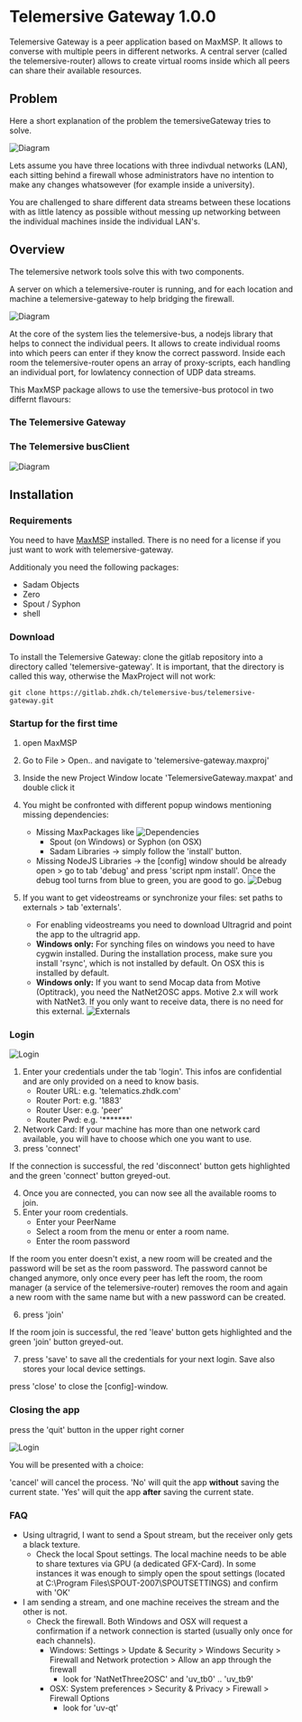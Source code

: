# Telemersive Gateway 1.0.0

Telemersive Gateway is a peer application based on MaxMSP. It allows to converse with multiple peers in different networks. A central server (called the telemersive-router) allows to create virtual rooms inside which all peers can share their available resources.

## Problem

Here a short explanation of the problem the temersiveGateway tries to solve.

![Diagram](media/ConnectionDiagramProblem.svg "Dependencies")

Lets assume you have three locations with three indivdual networks (LAN), each sitting behind a firewall whose administrators have no intention to make any changes whatsowever (for example inside a university).

You are challenged to share different data streams between these locations with as little latency as possible without messing up networking between the individual machines inside the individual LAN's.

## Overview

The telemersive network tools solve this with two components.

A server on which a telemersive-router is running, and for each location and machine a telemersive-gateway to help bridging the firewall.

![Diagram](media/ConnectionDiagramSolution.svg "Solution")

At the core of the system lies the telemersive-bus, a nodejs library that helps to connect the individual peers. It allows to create individual rooms into which peers can enter if they know the correct password. Inside each room the telemersive-router opens an array of proxy-scripts, each handling an individual port, for  lowlatency connection of UDP data streams.

This MaxMSP package allows to use the temersive-bus protocol in two differnt flavours:

### The Telemersive Gateway


### The Telemersive busClient

![Diagram](media/ConnectionDiagramSimpleRouter.svg "Solution")

## Installation

### Requirements
You need to have [MaxMSP](https://cycling74.com/) installed. There is no need for a license if you just want to work with telemersive-gateway.

Additionaly you need the following packages:
* Sadam Objects
* Zero
* Spout / Syphon
* shell

### Download
To install the Telemersive Gateway: clone the gitlab repository into a directory called 'telemersive-gateway'. It is important, that the directory is called this way, otherwise the MaxProject will not work:

```
git clone https://gitlab.zhdk.ch/telemersive-bus/telemersive-gateway.git
```

### Startup for the first time
1. open MaxMSP
2. Go to File > Open.. and navigate to 'telemersive-gateway.maxproj'
3. Inside the new Project Window locate 'TelemersiveGateway.maxpat' and double click it
4. You might be confronted with different popup windows mentioning missing dependencies:
    * Missing MaxPackages like
    ![Dependencies](media/GUI_Dependencies.png "Dependencies")
      * Spout (on Windows) or Syphon (on OSX)
      * Sadam Libraries
      -> simply follow the 'install' button.
    * Missing NodeJS Libraries -> the [config] window should be already open > go to tab 'debug' and press 'script npm install'. Once the debug tool turns from blue to green, you are good to go.
    ![Debug](media/GUI_Debug.png "Debug")

5. If you want to get videostreams or synchronize your files: set paths to externals > tab 'externals'.
    *  For enabling videostreams you need to download Ultragrid and point the app to the ultragrid app.
    * **Windows only:** For synching files on windows you need to have cygwin installed. During the installation process, make sure you install 'rsync', which is not installed by default. On OSX this is installed by default.
    * **Windows only:** If you want to send Mocap data from Motive (Optitrack), you need the NatNet2OSC apps. Motive 2.x will work with NatNet3. If you only want to receive data, there is no need for this external.
    ![Externals](media/GUI_Externals.png "Externals")


### Login

![Login](media/GUI_Login.png "Login")

1. Enter your credentials under the tab 'login'. This infos are confidential and are only provided on a need to know basis.
    * Router URL:  e.g. 'telematics.zhdk.com'
    * Router Port: e.g. '1883'
    * Router User: e.g. 'peer'
    * Router Pwd: e.g. '*******'
2. Network Card: If your machine has more than one network card available, you will have to choose which one you want to use.
3. press 'connect'

If the connection is successful, the red 'disconnect' button gets highlighted and the green 'connect' button greyed-out.

4. Once you are connected, you can now see all the available rooms to join.
5. Enter your room credentials.
    * Enter your PeerName
    * Select a room from the menu or enter a room name.
    * Enter the room password

If the room you enter doesn't exist, a new room will be created and the password will be set as the room password. The password cannot be changed anymore, only once every peer has left the room, the room manager (a service of the telemersive-router) removes the room and again a new room with the same name but with a new password can be created.

6. press 'join'

If the room join is successful, the red 'leave' button gets highlighted and the green 'join' button greyed-out.

7. press 'save' to save all the credentials for your next login. Save also stores your local device settings.

press 'close' to close the [config]-window.

### Closing the app
press the 'quit' button in the upper right corner

![Login](media/GUI_Quit.png "Login")

You will be presented with a choice:

'cancel' will cancel the process.
'No' will quit the app **without** saving the current state.
'Yes' will quit the app **after** saving the current state.

### FAQ

* Using ultragrid, I want to send a Spout stream, but the receiver only gets a black texture.
  * Check the local Spout settings. The local machine needs to be able to share textures via GPU (a dedicated GFX-Card). In some instances it was enough to simply open the spout settings (located at C:\Program Files\SPOUT-2007\SPOUTSETTINGS) and confirm with 'OK'
* I am sending a stream, and one machine receives the stream and the other is not.
  * Check the firewall. Both Windows and OSX will request a confirmation if a network connection is started (usually only once for each channels).
    * Windows: Settings > Update & Security > Windows Security > Firewall and Network protection > Allow an app through the firewall
      * look for 'NatNetThree2OSC' and 'uv_tb0' .. 'uv_tb9'
    * OSX: System preferences > Security & Privacy > Firewall > Firewall Options
      * look for 'uv-qt'
